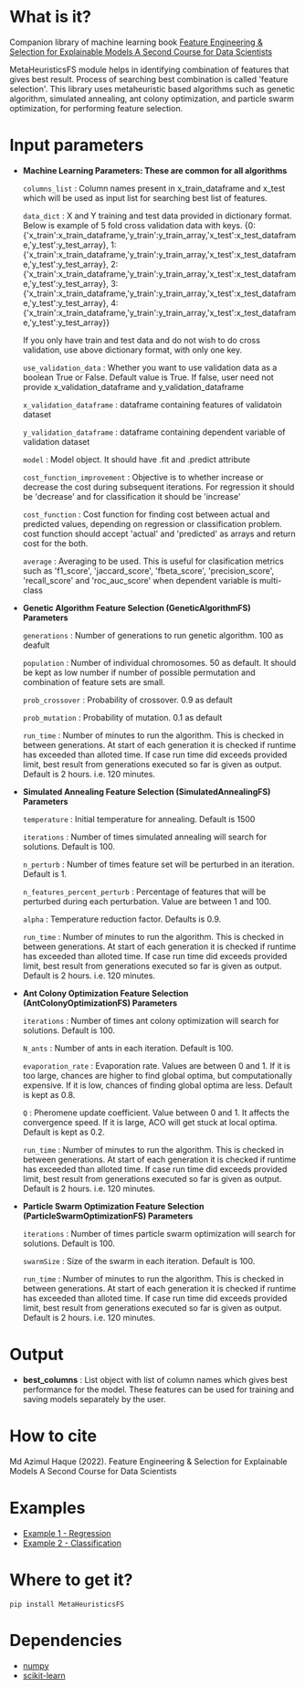 # What is it?
Companion library of machine learning book [Feature Engineering & Selection for Explainable Models A Second Course for Data Scientists](https://statguyuser.github.io/feature-engg-selection-for-explainable-models.github.io/index.html)

MetaHeuristicsFS module helps in identifying combination of features that gives best result. Process of searching best combination is called 'feature selection'. This library uses metaheuristic based algorithms such as genetic algorithm, simulated annealing, ant colony optimization, and particle swarm optimization, for performing feature selection.

# Input parameters
  - **Machine Learning Parameters: These are common for all algorithms**
    
    `columns_list` : Column names present in x_train_dataframe and x_test which will be used as input list for searching best list of features.

    `data_dict` : X and Y training and test data provided in dictionary format. Below is example of 5 fold cross validation data with keys.
        {0:{'x_train':x_train_dataframe,'y_train':y_train_array,'x_test':x_test_dataframe,'y_test':y_test_array},
        1:{'x_train':x_train_dataframe,'y_train':y_train_array,'x_test':x_test_dataframe,'y_test':y_test_array},
        2:{'x_train':x_train_dataframe,'y_train':y_train_array,'x_test':x_test_dataframe,'y_test':y_test_array},
        3:{'x_train':x_train_dataframe,'y_train':y_train_array,'x_test':x_test_dataframe,'y_test':y_test_array},
        4:{'x_train':x_train_dataframe,'y_train':y_train_array,'x_test':x_test_dataframe,'y_test':y_test_array}}
        
    If you only have train and test data and do not wish to do cross validation, use above dictionary format, with only one key.

    `use_validation_data` : Whether you want to use validation data as a boolean True or False. Default value is True. If false, user need not provide x_validation_dataframe and y_validation_dataframe
    
    `x_validation_dataframe` : dataframe containing features of validatoin dataset
    
    `y_validation_dataframe` : dataframe containing dependent variable of validation dataset
    
    `model` : Model object. It should have .fit and .predict attribute
        
    `cost_function_improvement` : Objective is to whether increase or decrease the cost during subsequent iterations.
        For regression it should be 'decrease' and for classification it should be 'increase'

    `cost_function` : Cost function for finding cost between actual and predicted values, depending on regression or classification problem.
        cost function should accept 'actual' and 'predicted' as arrays and return cost for the both.
    
    `average` : Averaging to be used. This is useful for clasification metrics such as 'f1_score', 'jaccard_score', 'fbeta_score', 'precision_score',
        'recall_score' and 'roc_auc_score' when dependent variable is multi-class
    
  - **Genetic Algorithm Feature Selection (GeneticAlgorithmFS) Parameters**
    
    `generations` : Number of generations to run genetic algorithm. 100 as deafult
    
    `population` : Number of individual chromosomes. 50 as default. It should be kept as low number if number of possible permutation and combination of feature sets are small.
    
    `prob_crossover` : Probability of crossover. 0.9 as default
    
    `prob_mutation` : Probability of mutation. 0.1 as default
        
    `run_time` : Number of minutes to run the algorithm. This is checked in between generations.
        At start of each generation it is checked if runtime has exceeded than alloted time.
        If case run time did exceeds provided limit, best result from generations executed so far is given as output.
        Default is 2 hours. i.e. 120 minutes.

  - **Simulated Annealing Feature Selection (SimulatedAnnealingFS) Parameters**
    
    `temperature` : Initial temperature for annealing. Default is 1500
    
    `iterations` : Number of times simulated annealing will search for solutions. Default is 100.
    
    `n_perturb` : Number of times feature set will be perturbed in an iteration. Default is 1.
    
    `n_features_percent_perturb` : Percentage of features that will be perturbed during each perturbation. Value are between 1 and 100.
    
    `alpha` : Temperature reduction factor. Defaults is 0.9.
        
    `run_time` : Number of minutes to run the algorithm. This is checked in between generations.
        At start of each generation it is checked if runtime has exceeded than alloted time.
        If case run time did exceeds provided limit, best result from generations executed so far is given as output.
        Default is 2 hours. i.e. 120 minutes.

  - **Ant Colony Optimization Feature Selection (AntColonyOptimizationFS) Parameters**
    
    `iterations` : Number of times ant colony optimization will search for solutions. Default is 100.
    
    `N_ants` : Number of ants in each iteration. Default is 100.
    
    `evaporation_rate` : Evaporation rate. Values are between 0 and 1. If it is too large, chances are higher to find global optima, but computationally expensive. If it is low, chances of finding global optima are less. Default is kept as 0.8.
    
    `Q` : Pheromene update coefficient. Value between 0 and 1. It affects the convergence speed. If it is large, ACO will get stuck at local optima. Default is kept as 0.2.
    
    `run_time` : Number of minutes to run the algorithm. This is checked in between generations.
        At start of each generation it is checked if runtime has exceeded than alloted time.
        If case run time did exceeds provided limit, best result from generations executed so far is given as output.
        Default is 2 hours. i.e. 120 minutes.

  - **Particle Swarm Optimization Feature Selection (ParticleSwarmOptimizationFS) Parameters**
    
    `iterations` : Number of times particle swarm optimization will search for solutions. Default is 100.
    
    `swarmSize` : Size of the swarm in each iteration. Default is 100.
    
    `run_time` : Number of minutes to run the algorithm. This is checked in between generations.
        At start of each generation it is checked if runtime has exceeded than alloted time.
        If case run time did exceeds provided limit, best result from generations executed so far is given as output.
        Default is 2 hours. i.e. 120 minutes.

# Output
  - **best_columns** : List object with list of column names which gives best performance for the model. These features can be used for training and saving models separately by the user.

# How to cite
Md Azimul Haque (2022). Feature Engineering & Selection for Explainable Models A Second Course for Data Scientists

# Examples

 - [Example 1 - Regression](https://github.com/StatguyUser/feature_engineering_and_selection_for_explanable_models/blob/main/Chapter%208%20-%20Predicting%20Room%20Bookings%20-%20More%20Genetic%20Algorithm%20Iterations.ipynb)
 - [Example 2 - Classification](https://github.com/StatguyUser/feature_engineering_and_selection_for_explanable_models/blob/37ba0d2921fbabbb83df44c6eb7a1242b19a637f/Chapter%208%20-%20Hotel%20Cancelation%20.ipynb)

# Where to get it?
`pip install MetaHeuristicsFS`

# Dependencies

 - [numpy](https://numpy.org/)
 - [scikit-learn](https://scikit-learn.org/)

